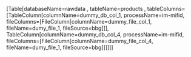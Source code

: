 [Table[databaseName=rawdata        , tableName=products            , tableColumns=[TableColumn[columnName=dummy_db_col_1, processName=im-mifid, fileColumns=[FileColumn[columnName=dummy_file_col_1, fileName=dumy_file_1, fileSource=bbg]]], TableColumn[columnName=dummy_db_col_4, processName=im-mifid, fileColumns=[FileColumn[columnName=dummy_file_col_4, fileName=dumy_file_1, fileSource=bbg]]]]]]
